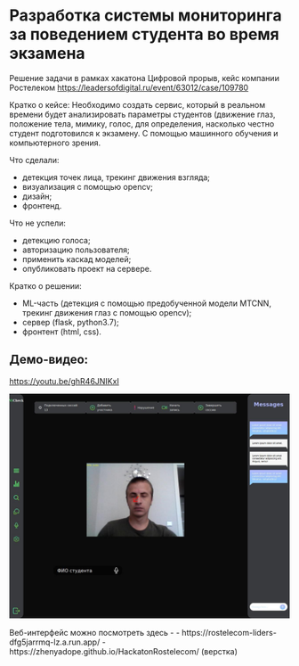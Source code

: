 # Разработка системы мониторинга за поведением студента во время экзамена
Решение задачи в рамках хакатона Цифровой прорыв, кейс компании Ростелеком https://leadersofdigital.ru/event/63012/case/109780 

Кратко о кейсе: Необходимо создать сервис, который в реальном времени будет анализировать параметры студентов (движение глаз, положение тела, мимику, голос, для определения, насколько честно студент подготовился к экзамену. С помощью машинного обучения и компьютерного зрения.

Что сделали:
- детекция точек лица, трекинг движения взгляда;
- визуализация с помощью opencv;
- дизайн;
- фронтенд.

Что не успели:
- детекцию голоса;
- авторизацию пользователя;
- применить каскад моделей;
- опубликовать проект на сервере.

Кратко о решении:
- ML-часть (детекция с помощью предобученной модели MTCNN, трекинг движения глаз с помощью opencv);
- сервер (flask, python3.7);
- фронтент (html, css).

## Демо-видео:
https://youtu.be/ghR46JNIKxI 
<p align="left">
  <img src="images/screen.jpg">
</p>
Веб-интерфейс можно посмотреть здесь - 
- https://rostelecom-liders-dfg5jarrmq-lz.a.run.app/
- https://zhenyadope.github.io/HackatonRostelecom/ (верстка)
